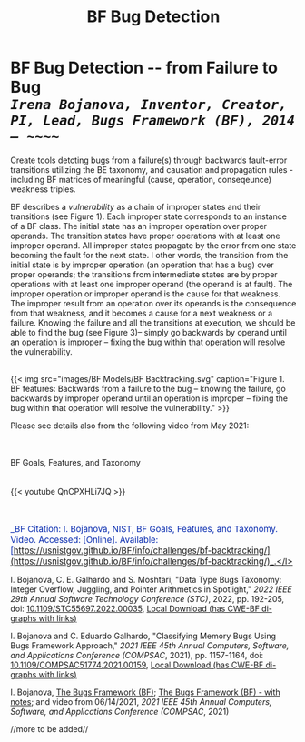 ﻿---
weight: 4
title: "BF Bug Detection"
---
# BF Bug Detection -- from Failure to Bug<br/>_`Irena Bojanova, Inventor, Creator, PI, Lead, Bugs Framework (BF), 2014 – ~~~~`_

Create tools detcting bugs from a failure(s) through backwards fault-error transitions utilizing the BE taxonomy, and causation and propagation rules - including BF matrices of meaningful (cause, operation, conseqeunce) weakness triples.

BF describes a _vulnerability_ as a chain of improper states and their transitions (see Figure 1). Each improper state corresponds to an instance of a BF class. The initial state has an improper operation over proper operands. The transition states have proper operations with at least one improper operand. All improper states propagate by the error from one state becoming the fault for the next state. I other words, the transition from the initial state is by improper operation (an operation that has a bug) over proper operands; the transitions from intermediate states are by proper operations with at least one improper operand (the operand is at fault). The improper operation or improper operand is the cause for that weakness. The improper result from an operation over its operands is the consequence from that weakness, and it becomes a cause for a next weakness or a failure. Knowing the failure and all the transitions at execution, we should be able to find the bug (see Figure 3)– simply go backwards by operand until an operation is improper – fixing the bug within that operation will resolve the vulnerability.

<br/>
 {{< img src="images/BF Models/BF Backtracking.svg" caption="Figure 1. BF features: Backwards from a failure to the bug – knowing the failure, go backwards by improper operand until an operation is improper – fixing the bug within that operation will resolve the vulnerability." >}}
<br/>

Please see details also from the following video from May 2021:
<div class="row">
<div class="col-9">
<br/><br/>
BF Goals, Features, and Taxonomy <br/>
<br/><br/>
{{< youtube QnCPXHLi7JQ >}}
</div>
</div>
<br/><br/>

<l style="font-size: 15px; color: #0428AE">_BF Citation: I. Bojanova, NIST, BF Goals, Features, and Taxonomy. Video. Accessed: <span id="currentDate"></span> [Online]. Available: [https://usnistgov.github.io/BF/info/challenges/bf-backtracking/](https://usnistgov.github.io/BF/info/challenges/bf-backtracking/)_.</l>



I. Bojanova, C. E. Galhardo and S. Moshtari, "Data Type Bugs Taxonomy: Integer Overflow, Juggling, and Pointer Arithmetics in Spotlight," _2022 IEEE 29th Annual Software Technology Conference (STC)_, 2022, pp. 192-205, doi: [10.1109/STC55697.2022.00035](https://doi.org/10.1109/STC55697.2022.00035), [Local Download (has CWE-BF di-graphs with links)](https://tsapps.nist.gov/publication/get_pdf.cfm?pub_id=935220)

I. Bojanova and C. Eduardo Galhardo, "Classifying Memory Bugs Using Bugs Framework Approach," _2021 IEEE 45th Annual Computers, Software, and Applications Conference (COMPSAC_, 2021), pp. 1157-1164, doi: [10.1109/COMPSAC51774.2021.00159](https://doi.org/10.1109/COMPSAC51774.2021.00159), [Local Download (has CWE-BF di-graphs with links)](https://tsapps.nist.gov/publication/get_pdf.cfm?pub_id=930038) 

I. Bojanova, [The Bugs Framework (BF)](../../../Presentations/Bugs_Framework-COMPSAC_2021-287-0614202.pdf);  [The Bugs Framework (BF) - with notes](../../../Presentations/Bugs_Framework-COMPSAC_2021-287-notes--06142021.ppt); and video from 06/14/2021, _2021 IEEE 45th Annual Computers, Software, and Applications Conference (COMPSAC_, 2021)

//more to be added//